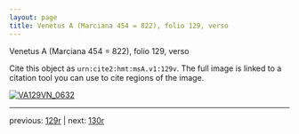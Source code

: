 ```yaml
---
layout: page
title: Venetus A (Marciana 454 = 822), folio 129, verso
---
```


Venetus A (Marciana 454 = 822), folio 129, verso

Cite this object as `urn:cite2:hmt:msA.v1:129v`.  The full image is linked to a citation tool you can use to cite regions of the image.

[![VA129VN_0632](http://www.homermultitext.org/iipsrv?IIIF=/project/homer/pyramidal/deepzoom/hmt/vaimg/2017a/VA129VN_0632.tif/full/800,/0/default.jpg)](http://www.homermultitext.org/ict2/?urn=urn:cite2:hmt:vaimg.2017a:VA129VN_0632) 

---

previous:  [129r](../129r/) | next: [130r](../130r/)
